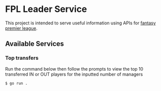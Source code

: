 # FPL Leader Service

This project is intended to serve useful information using APIs for [fantasy premier league](https://fantasy.premierleague.com/).

## Available Services

### Top transfers

Run the command below then follow the prompts to view the top 10 transferred IN or OUT players for the inputted number of managers

```
$ go run .

```
